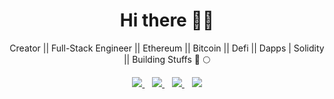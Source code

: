 <h1 align='center'>Hi there 👋🏾</h1>

<p align='center'>Creator || Full-Stack Engineer || Ethereum || Bitcoin || Defi || Dapps | Solidity || Building Stuffs 🚀 🌕</p>

<p align='center'>
<!-- <a href="https://wa.me/?text=Hello Josh" target="_blank">
  <img src="https://img.shields.io/badge/WHATSAPP-%2325D366.svg?&style=for-the-badge&logo=whatsapp&logoColor=white" />
</a>&nbsp;&nbsp; -->
<a href="https://twitter.com/jcbrizzy" target="_blank">
  <img src="https://img.shields.io/badge/twitter-%231DA1F2.svg?&style=for-the-badge&logo=twitter&logoColor=white" />
</a>&nbsp;&nbsp;
<a href="https://www.linkedin.com/in/joshua-c-tebepina-77b9077b" target="_blank">
  <img src="https://img.shields.io/badge/linkedin-%230077B5.svg?&style=for-the-badge&logo=linkedin&logoColor=white" />
</a>&nbsp;&nbsp;
<a href="mailto:jcbrizzymusic@gmail.com" target="_blank">
  <img src="https://img.shields.io/badge/email me-%23D14836.svg?&style=for-the-badge&logo=gmail&logoColor=white" />
</a>&nbsp;&nbsp;
  <a href="joshuatebepina.com" target="_blank"> 
  <img src="https://img.shields.io/badge/Website-2ECCAA?logo=weblate&logoColor=fff&style=for-the-badge&logo=weblate&logoColor=white" />
       </a>
  
  <!--
  <p align = "center">
  <img src = "">
  <img src = "">
</p>
-->
</p>
 

<!-- <p align='center'>
<a href=""><img src="" width="208" height="58" alt="profile for Joshua at Stack Overflow, Q&amp;A for professional and enthusiast programmers" title="profile for Joshua at Stack Overflow, Q&amp;A for professional and enthusiast programmers"></a>&nbsp;&nbsp;
</p> -->

